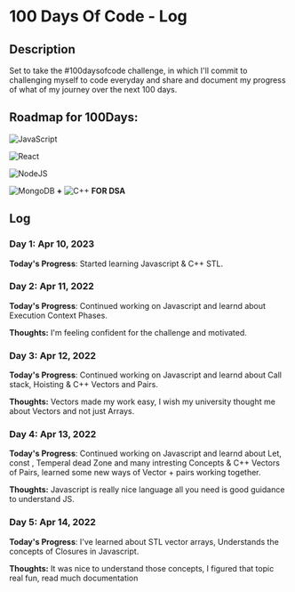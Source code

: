 # 100 Days Of Code - Log

## Description
Set to take the #100daysofcode challenge, in which I'll commit to challenging myself to code everyday and share and document my progress of what of my journey over the next 100 days.
## Roadmap for 100Days:
![JavaScript](https://img.shields.io/badge/javascript-%23323330.svg?style=for-the-badge&logo=javascript&logoColor=%23F7DF1E) 

![React](https://img.shields.io/badge/react-%2320232a.svg?style=for-the-badge&logo=react&logoColor=%2361DAFB)

![NodeJS](https://img.shields.io/badge/node.js-6DA55F?style=for-the-badge&logo=node.js&logoColor=white) 

![MongoDB](https://img.shields.io/badge/MongoDB-%234ea94b.svg?style=for-the-badge&logo=mongodb&logoColor=white) 
 **+**
![C++](https://img.shields.io/badge/c++-%2300599C.svg?style=for-the-badge&logo=c%2B%2B&logoColor=white) **FOR DSA**


## Log
### Day 1: Apr 10, 2023
**Today's Progress**: Started learning Javascript & C++ STL.

### Day 2: Apr 11, 2022
**Today's Progress**: Continued working on Javascript and learnd about Execution Context Phases.

**Thoughts:** I'm feeling confident for the challenge and motivated.

### Day 3: Apr 12, 2022
**Today's Progress**: Continued working on Javascript and learnd about Call stack, Hoisting & C++ Vectors and Pairs.

**Thoughts:** Vectors made my work easy, I wish my university thought me about Vectors and not just Arrays.

### Day 4: Apr 13, 2022
**Today's Progress**: Continued working on Javascript and learnd about Let, const , Temperal dead Zone and many intresting Concepts & C++ Vectors of Pairs, learned some new ways of Vector + pairs working together.

**Thoughts:** Javascript is really nice language all you need is good guidance to understand JS.

### Day 5: Apr 14, 2022
**Today's Progress**: I've learned about STL vector arrays,
Understands the concepts of Closures in Javascript.

**Thoughts:** It was nice to understand those concepts, I figured that topic real fun, read much documentation







